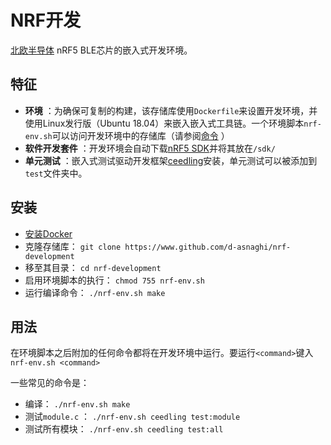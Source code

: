 # NRF开发

[北欧半导体](https://www.nordicsemi.com) nRF5 BLE芯片的嵌入式开发环境。

## 特征

- **环境** ：为确保可复制的构建，该存储库使用`Dockerfile`来设置开发环境，并使用Linux发行版（Ubuntu 18.04）来嵌入嵌入式工具链。一个环境脚本`nrf-env.sh`可以访问开发环境中的存储库（请参阅[命令](#Commands) ）
- **软件开发套件** ：开发环境会自动下载[nRF5 SDK](https://www.nordicsemi.com/Software-and-tools/Software/nRF5-SDK)并将其放在`/sdk/`
- **单元测试** ：嵌入式测试驱动开发框架[ceedling](http://www.throwtheswitch.org/ceedling)安装，单元测试可以被添加到`test`文件夹中。

## 安装

- [安装Docker](https://docs.docker.com/get-started/#install-docker-desktop)
- 克隆存储库： `git clone https://www.github.com/d-asnaghi/nrf-development`
- 移至其目录： `cd nrf-development`
- 启用环境脚本的执行： `chmod 755 nrf-env.sh`
- 运行编译命令： `./nrf-env.sh make`

## 用法

在环境脚本之后附加的任何命令都将在开发环境中运行。要运行`<command>`键入`nrf-env.sh <command>`

一些常见的命令是：

- 编译： `./nrf-env.sh make`
- 测试`module.c` ： `./nrf-env.sh ceedling test:module`
- 测试所有模块： `./nrf-env.sh ceedling test:all`
